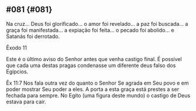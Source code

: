 ## #081 {#081}

Na cruz... Deus foi glorificado... o amor foi revelado... a paz foi buscada... a graça foi manifestada... a expiação foi feita... o pecado foi abolido... e Satanás foi derrotado.

Êxodo 11

Este é o último aviso do Senhor antes que venha castigo final. É possível que cada uma destas pragas condenasse um diferente deus falso dos Egípcios.

Êx 11:7 Nos fala outra vez do quanto o Senhor Se agrada em Seu povo e em poder mostrar Seu poder a eles. A porta a esta graça está prestes a ser fechada para sempre. No Egito (uma figura deste mundo) o castigo de Deus estava para cair.